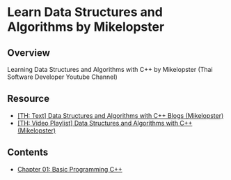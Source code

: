 # Learn Data Structures and Algorithms by Mikelopster

## Overview

Learning Data Structures and Algorithms with C++ by Mikelopster (Thai Software Developer Youtube Channel)

## Resource

- [[TH: Text] Data Structures and Algorithms with C++ Blogs (Mikelopster)](https://docs.mikelopster.dev/c/c-dsa/intro)
- [[TH: Video Playlist] Data Structures and Algorithms with C++ (Mikelopster)](https://www.youtube.com/playlist?list=PLwZ0y9k-cYXCUxNYRKJ9OdjkyTWriMu1M)

## Contents

- [Chapter 01: Basic Programming C++](https://github.com/LebrancWorkshop/Learn-DSAL-CPP-Mikelopster/blob/main/docs/chapter_01/README.md)
